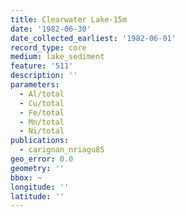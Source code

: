 ```yaml
---
title: Clearwater Lake-15m
date: '1982-06-30'
date_collected_earliest: '1982-06-01'
record_type: core
medium: lake_sediment
feature: '511'
description: ''
parameters:
  - Al/total
  - Cu/total
  - Fe/total
  - Mn/total
  - Ni/total
publications:
  - carignan_nriagu85
geo_error: 0.0
geometry: ''
bbox: ~
longitude: ''
latitude: ''
---
```

